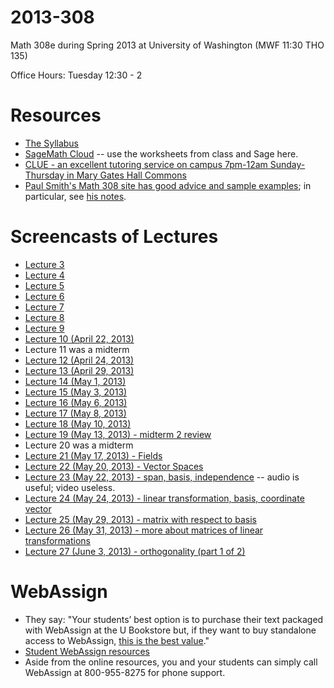 2013-308
========

Math 308e during Spring 2013 at University of Washington (MWF     11:30   THO 135)

Office Hours: Tuesday 12:30 - 2

# Resources

- [The Syllabus](syllabus.md)
- [SageMath Cloud](https://cloud.sagemath.com) -- use the worksheets from class and Sage here.
- [CLUE - an excellent tutoring service on campus 7pm-12am Sunday-Thursday in Mary Gates Hall Commons](http://depts.washington.edu/clue/index.php)
- [Paul Smith's Math 308 site has good advice and sample examples](http://www.math.washington.edu/~smith/Teaching/M308.html); in particular, see [his notes](http://www.math.washington.edu/~smith/Teaching/308/308_notes.pdf).

# Screencasts of Lectures
- [Lecture 3](http://youtu.be/ru6mCdcED-E)
- [Lecture 4](http://youtu.be/swBQ-nWaCKg)
- [Lecture 5](http://youtu.be/VWPNIPW4_2Q)
- [Lecture 6](http://youtu.be/1VYXwd9yEYI)
- [Lecture 7](http://youtu.be/LZnYmZ0x1Vg)
- [Lecture 8](http://youtu.be/dVU2vKRdpfo)
- [Lecture 9](http://youtu.be/NzxbEx_Kpuk)
- [Lecture 10 (April 22, 2013)](http://youtu.be/rbzfLIO3SBM)
- Lecture 11 was a midterm
- [Lecture 12 (April 24, 2013)](http://youtu.be/PILea1jXrUU)
- [Lecture 13 (April 29, 2013)](http://youtu.be/ggNyJBpOuH4)
- [Lecture 14 (May 1, 2013)](http://youtu.be/tUQ1EsSKfuI)
- [Lecture 15 (May 3, 2013)](http://youtu.be/uh-u6bi8A8Y)
- [Lecture 16 (May 6, 2013)](http://youtu.be/coiAngfto5I)
- [Lecture 17 (May 8, 2013)](http://youtu.be/Ko4ac1StEUo)
- [Lecture 18 (May 10, 2013)](http://youtu.be/IXGryuEvvJA)
- [Lecture 19 (May 13, 2013) - midterm 2 review](http://youtu.be/MpsPHMjTF3Y)
- Lecture 20 was a midterm
- [Lecture 21 (May 17, 2013) - Fields](http://youtu.be/ofKnkDpqkaE)
- [Lecture 22 (May 20, 2013) - Vector Spaces](http://youtu.be/di_YhxQltIE)
- [Lecture 23 (May 22, 2013) - span, basis, independence](http://youtu.be/vGfQRrc37U0)  -- audio is useful; video useless.
- [Lecture 24 (May 24, 2013) - linear transformation, basis, coordinate vector](http://youtu.be/cuYoTUaYigk)
- [Lecture 25 (May 29, 2013) - matrix with respect to basis](http://youtu.be/Wcj4OqPSGYc)
- [Lecture 26 (May 31, 2013) - more about matrices of linear transformations](http://youtu.be/zWOsGGkPEus)
- [Lecture 27 (June 3, 2013) - orthogonality (part 1 of 2)](http://youtu.be/lC3gU_2wjd0)

# WebAssign

- They say: "Your students’ best option is to purchase their text packaged with WebAssign at the U Bookstore but, if they want to buy standalone access to WebAssign, [this is the best value](http://www.cengagebrain.com/isbn/9781285181813)."
- [Student WebAssign resources](http://www.webassign.net/user_support/student/)
- Aside from the online resources, you and your students can simply call WebAssign at 800-955-8275 for phone support.
